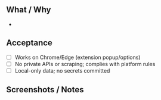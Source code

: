 <!-- status: stub; target: 150+ words -->
<!-- status: stub; target: 150+ words -->
<!-- status: stub; target: 150+ words -->
## What / Why
- 

## Acceptance
- [ ] Works on Chrome/Edge (extension popup/options)
- [ ] No private APIs or scraping; complies with platform rules
- [ ] Local-only data; no secrets committed

## Screenshots / Notes



